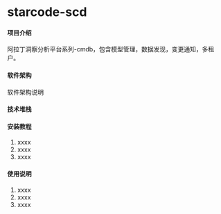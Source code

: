 # starcode-scd
#### 项目介绍
阿拉丁洞察分析平台系列-cmdb，包含模型管理，数据发现，变更通知，多租户。

#### 软件架构
软件架构说明

#### 技术堆栈


#### 安装教程

1. xxxx
2. xxxx
3. xxxx

#### 使用说明

1. xxxx
2. xxxx
3. xxxx

